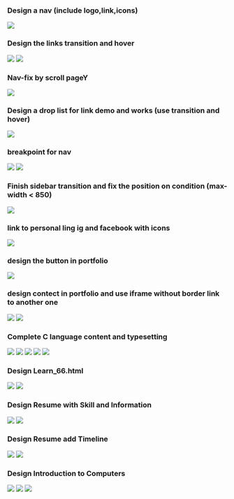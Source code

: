 ### Design a nav (include logo,link,icons)

![](1.png)

### Design the links transition and hover

![](2-1.png)
![](2-2.png)

### Nav-fix by scroll pageY

![](3.png)

### Design a drop list for link demo and works (use transition and hover)

![](4.png)

### breakpoint for nav

![](5-1.png)
![](5-2.png)

### Finish sidebar transition and fix the position on condition (max-width < 850)

![](6.png)

### link to personal ling ig and facebook with icons

![](7.png)

### design the button in portfolio

![](8.png)

### design contect in portfolio and use iframe without border link to another one

![](9-1.png)
![](9-2.png)

### Complete C language content and typesetting

![](10-1.png)
![](10-2.png)
![](10-3.png)
![](10-4.png)
![](10-5.png)

### Design Learn_66.html

![](11-1.png)
![](11-2.png)

### Design Resume with Skill and Information

![](12-1.png)
![](12-2.png)

### Design Resume add Timeline

![](13-1.png)
![](13-2.png)

### Design Introduction to Computers

![](14-1.png)
![](14-2.png)
![](14-3.png)